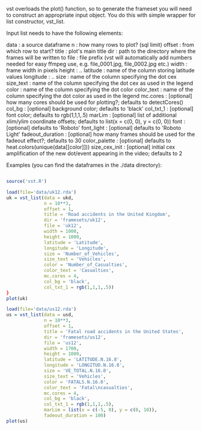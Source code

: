 vst overloads the plot() function, so to generate the frameset you will need to 
construct an appropriate input object. 
You do this with simple wrapper for list constructor, vst_list. 

Input list needs to have the following elements:

data        : a source dataframe
n           : how many rows to plot? (sql limit)
offset      : from which row to start?
title       : plot's main title
dir         : path to the directory where the frames will be written to
file        : file prefix (vst will automatically add numbers needed for easy ffmpeg use, e.g. file_0001.jpg, file_0002.jpg etc.)
width       : frame width in pixels
height      : ..
latitude    : name of the column storing latitude values
longitude   : ..
size        : name of the column specifying the dot cex
size_text   : name of the column specifying the dot cex as used in the legend
color       : name of the column specifying the dot color
color_text  : name of the column specifying the dot color as used in the legend
mc.cores    : [optional] how many cores should be used for plotting?; defaults to detectCores()
col_bg      : [optional] background color; defaults to 'black'
col_txt_1   : [optional] font color; defaults to rgb(1,1,1,.5)
marLim      : [optional] list of additional xlim/ylim coordinate offsets; defaults to list(x = c(0, 0), y = c(0, 0))
font        : [optional] defaults to 'Roboto'
font_light  : [optional] defaults to 'Roboto Light'
fadeout_duration : [optional] how many frames should be used for the fadeout effect?; defaults to 30
color_palette    : [optional] defaults to heat.colors(unique(data[[color]]))
size_cex_init    : [optional] initial cex amplification of the new dot/event appearing in the video; defaults to 2

Examples (you can find the dataframes in the ./data directory):

```r

source('vst.R')

load(file='data/uk12.rda')
uk = vst_list(data = ukd, 
              n = 10**3, 
              offset = 1, 
              title = 'Road accidents in the United Kingdom', 
              dir = 'framesets/uk12', 
              file = 'uk12', 
              width = 1000, 
              height = 1000, 
              latitude = 'Latitude', 
              longitude = 'Longitude', 
              size = 'Number_of_Vehicles', 
              size_text = 'Vehicles', 
              color = 'Number_of_Casualties', 
              color_text = 'Casualties', 
              mc.cores = 4, 
              col_bg = 'black', 
              col_txt_1 = rgb(1,1,1,.5))
}
plot(uk)

load(file='data/us12.rda')
us = vst_list(data = usd, 
              n = 10**3, 
              offset = 1, 
              title = 'Fatal road accidents in the United States', 
              dir = 'framesets/us12', 
              file = 'us12', 
              width = 1700, 
              height = 1000, 
              latitude = 'LATITUDE.N.16.8', 
              longitude = 'LONGITUD.N.16.8', 
              size = 'VE_TOTAL.N.16.0', 
              size_text = 'Vehicles', 
              color = 'FATALS.N.16.0', 
              color_text = 'Fatal\ncasualties', 
              mc.cores = 4, 
              col_bg = 'black', 
              col_txt_1 = rgb(1,1,1,.5), 
              marLim = list(x = c(-5, 0), y = c(0, 10)), 
              fadeout_duration = 100)
plot(us)

```
